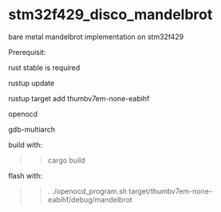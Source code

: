 # stm32f429_disco_mandelbrot
bare metal mandelbrot implementation on stm32f429




Prerequisit:

 rust stable is required 
 
 rustup update
 
 rustup target add  thumbv7em-none-eabihf
 
 openocd
 
 gdb-multiarch
 
 

build with:
>> cargo build

flash with:
>> . ./openocd_program.sh target/thumbv7em-none-eabihf/debug/mandelbrot

